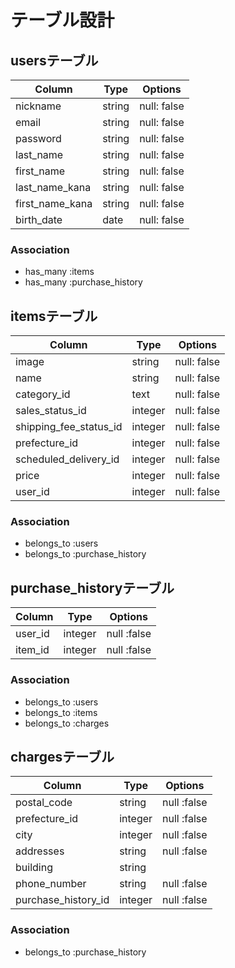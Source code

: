 # テーブル設計

## usersテーブル
| Column          | Type    | Options     |
| --------------- | ------- | ----------- |
| nickname        | string  | null: false |
| email           | string  | null: false |
| password        | string  | null: false |
| last_name       | string  | null: false |
| first_name      | string  | null: false |
| last_name_kana  | string  | null: false |
| first_name_kana | string  | null: false |
| birth_date      | date    | null: false |

### Association

- has_many :items
- has_many :purchase_history

## itemsテーブル
| Column                 | Type    | Options     |
| ---------------------- | ------- | ----------- |
| image                  | string  | null: false |
| name                   | string  | null: false |
| category_id            | text    | null: false |
| sales_status_id        | integer | null: false |
| shipping_fee_status_id | integer | null: false |
| prefecture_id          | integer | null: false |
| scheduled_delivery_id  | integer | null: false |
| price                  | integer | null: false |
| user_id                | integer | null: false |

### Association

- belongs_to :users
- belongs_to :purchase_history

## purchase_historyテーブル
| Column  | Type    | Options     |
| ------- | ------- | ----------- |
| user_id | integer | null :false |
| item_id | integer | null :false |

### Association

- belongs_to :users
- belongs_to :items
- belongs_to :charges

## chargesテーブル
| Column              | Type    | Options      |
| ------------------- | --------| ------------ |
| postal_code         | string  | null :false  |
| prefecture_id       | integer | null :false  |
| city                | integer | null :false  |
| addresses           | string  | null :false  |
| building            | string  |              |
| phone_number        | string  | null :false  |
| purchase_history_id | integer | null :false  |

### Association

- belongs_to :purchase_history
